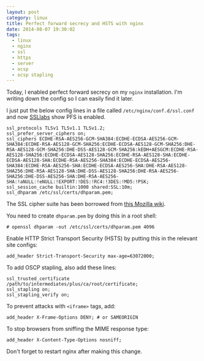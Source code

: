```yaml
---
layout: post
category: linux
title: Perfect forward secrecy and HSTS with nginx
date: 2014-08-07 19:30:02
tags:
  - linux
  - nginx
  - ssl
  - https
  - server
  - ocsp
  - ocsp stapling
---
```


Today, I enabled perfect forward secrecy on my `nginx` installation. I'm writing
down the config so I can easily find it later.

<!--more-->

I just put the below config lines in a file called
`/etc/nginx/conf.d/ssl.conf` and now [SSLlabs][1] show PFS is enabled.

    ssl_protocols TLSv1 TLSv1.1 TLSv1.2;
    ssl_prefer_server_ciphers on;
    ssl_ciphers ECDHE-RSA-AES256-GCM-SHA384:ECDHE-ECDSA-AES256-GCM-SHA384:ECDHE-RSA-AES128-GCM-SHA256:ECDHE-ECDSA-AES128-GCM-SHA256:DHE-RSA-AES128-GCM-SHA256:DHE-DSS-AES128-GCM-SHA256:kEDH+AESGCM:ECDHE-RSA-AES128-SHA256:ECDHE-ECDSA-AES128-SHA256:ECDHE-RSA-AES128-SHA:ECDHE-ECDSA-AES128-SHA:ECDHE-RSA-AES256-SHA384:ECDHE-ECDSA-AES256-SHA384:ECDHE-RSA-AES256-SHA:ECDHE-ECDSA-AES256-SHA:DHE-RSA-AES128-SHA256:DHE-RSA-AES128-SHA:DHE-DSS-AES128-SHA256:DHE-RSA-AES256-SHA256:DHE-DSS-AES256-SHA:DHE-RSA-AES256-SHA:!aNULL:!eNULL:!EXPORT:!DES:!RC4:!3DES:!MD5:!PSK;
    ssl_session_cache builtin:1000 shared:SSL:10m;
    ssl_dhparam /etc/ssl/certs/dhparam.pem;


The SSL cipher suite has been borrowed from [this Mozilla wiki][2].

You need to create `dhparam.pem` by doing this in a root shell:

    # openssl dhparam -out /etc/ssl/certs/dhparam.pem 4096

Enable HTTP Strict Transport Security (HSTS) by putting this in the relevant site configs:

    add_header Strict-Transport-Security max-age=63072000;

To add OSCP stapling, also add these lines:

    ssl_trusted_certificate /path/to/intermediates/plus/ca/root/certificate;
    ssl_stapling on;
    ssl_stapling_verify on;

To prevent attacks with `<iframe>` tags, add:

    add_header X-Frame-Options DENY; # or SAMEORIGIN

To stop browsers from sniffing the MIME response type:

    add_header X-Content-Type-Options nosniff;

Don't forget to restart nginx after making this change.

  [1]: https://www.ssllabs.com/ssltest/
  [2]: https://wiki.mozilla.org/Security/Server_Side_TLS
